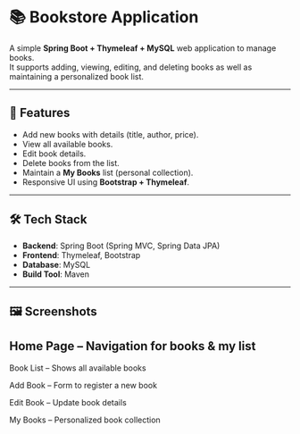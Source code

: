 # 📚 Bookstore Application

A simple **Spring Boot + Thymeleaf + MySQL** web application to manage books.  
It supports adding, viewing, editing, and deleting books as well as maintaining a personalized book list.  

---

## 🚀 Features
- Add new books with details (title, author, price).
- View all available books.
- Edit book details.
- Delete books from the list.
- Maintain a **My Books** list (personal collection).
- Responsive UI using **Bootstrap + Thymeleaf**.

---

## 🛠️ Tech Stack
- **Backend**: Spring Boot (Spring MVC, Spring Data JPA)  
- **Frontend**: Thymeleaf, Bootstrap  
- **Database**: MySQL  
- **Build Tool**: Maven  

---

## 🖼️ Screenshots

## Home Page – Navigation for books & my list

Book List – Shows all available books

Add Book – Form to register a new book

Edit Book – Update book details

My Books – Personalized book collection
